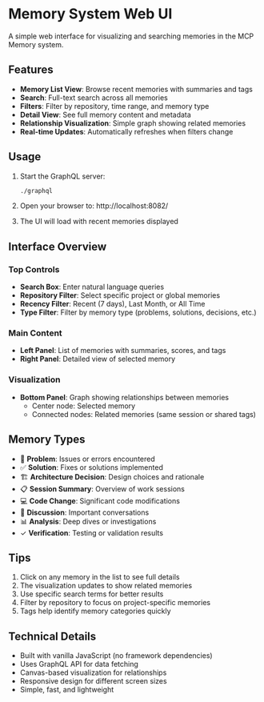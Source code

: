# Memory System Web UI

A simple web interface for visualizing and searching memories in the MCP Memory system.

## Features

- **Memory List View**: Browse recent memories with summaries and tags
- **Search**: Full-text search across all memories
- **Filters**: Filter by repository, time range, and memory type
- **Detail View**: See full memory content and metadata
- **Relationship Visualization**: Simple graph showing related memories
- **Real-time Updates**: Automatically refreshes when filters change

## Usage

1. Start the GraphQL server:
   ```bash
   ./graphql
   ```

2. Open your browser to: http://localhost:8082/

3. The UI will load with recent memories displayed

## Interface Overview

### Top Controls
- **Search Box**: Enter natural language queries
- **Repository Filter**: Select specific project or global memories
- **Recency Filter**: Recent (7 days), Last Month, or All Time
- **Type Filter**: Filter by memory type (problems, solutions, decisions, etc.)

### Main Content
- **Left Panel**: List of memories with summaries, scores, and tags
- **Right Panel**: Detailed view of selected memory

### Visualization
- **Bottom Panel**: Graph showing relationships between memories
  - Center node: Selected memory
  - Connected nodes: Related memories (same session or shared tags)

## Memory Types

- 🐛 **Problem**: Issues or errors encountered
- ✅ **Solution**: Fixes or solutions implemented
- 🏗️ **Architecture Decision**: Design choices and rationale
- 📋 **Session Summary**: Overview of work sessions
- 💻 **Code Change**: Significant code modifications
- 💬 **Discussion**: Important conversations
- 📊 **Analysis**: Deep dives or investigations
- ✓ **Verification**: Testing or validation results

## Tips

1. Click on any memory in the list to see full details
2. The visualization updates to show related memories
3. Use specific search terms for better results
4. Filter by repository to focus on project-specific memories
5. Tags help identify memory categories quickly

## Technical Details

- Built with vanilla JavaScript (no framework dependencies)
- Uses GraphQL API for data fetching
- Canvas-based visualization for relationships
- Responsive design for different screen sizes
- Simple, fast, and lightweight